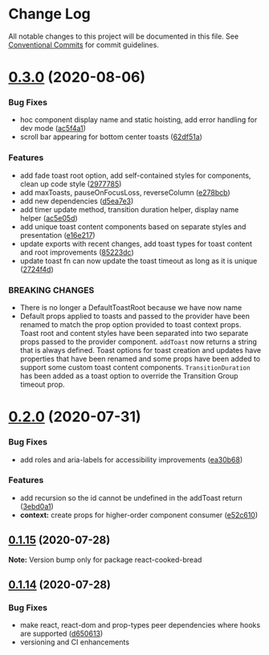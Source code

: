# Change Log

All notable changes to this project will be documented in this file.
See [Conventional Commits](https://conventionalcommits.org) for commit guidelines.

# [0.3.0](https://github.com/brettinternet/react-cooked-bread/compare/react-cooked-bread@0.2.0...react-cooked-bread@0.3.0) (2020-08-06)


### Bug Fixes

* hoc component display name and static hoisting, add error handling for dev mode ([ac5f4a1](https://github.com/brettinternet/react-cooked-bread/commit/ac5f4a18d7b1c2fe96317d636d665285a91ca78e))
* scroll bar appearing for bottom center toasts ([62df51a](https://github.com/brettinternet/react-cooked-bread/commit/62df51a0d0ff3992b630bcc383d4efc529c652c5))


### Features

* add fade toast root option, add self-contained styles for components, clean up code style ([2977785](https://github.com/brettinternet/react-cooked-bread/commit/2977785e1ba0fdfe35c140709862a89027f70701))
* add maxToasts, pauseOnFocusLoss, reverseColumn ([e278bcb](https://github.com/brettinternet/react-cooked-bread/commit/e278bcb6a1bf36aeb010f938a7c0e3849859cb18))
* add new dependencies ([d5ea7e3](https://github.com/brettinternet/react-cooked-bread/commit/d5ea7e3f1a3ca4d84186568372d42261b9f04b32))
* add timer update method, transition duration helper, display name helper ([ac5e05d](https://github.com/brettinternet/react-cooked-bread/commit/ac5e05dab5821494fe957877f68272e2507d7c6f))
* add unique toast content components based on separate styles and presentation ([e16e217](https://github.com/brettinternet/react-cooked-bread/commit/e16e2171f6ced27df70ce6a843b42126c8dca113))
* update exports with recent changes, add toast types for toast content and root improvements ([85223dc](https://github.com/brettinternet/react-cooked-bread/commit/85223dcb1f61e12686db62b4fcb9036081fd6394))
* update toast fn can now update the toast timeout as long as it is unique ([2724f4d](https://github.com/brettinternet/react-cooked-bread/commit/2724f4dad9e4f4a9e1a7d2c7acc9eb585f3e7e46))


### BREAKING CHANGES

* There is no longer a DefaultToastRoot because we have now name
* Default props applied to toasts and passed to the provider have been renamed to
match the prop option provided to toast context props. Toast root and content styles have been
separated into two separate props passed to the provider component. `addToast` now returns a string
that is always defined. Toast options for toast creation and updates have properties that have been
renamed and some props have been added to support some custom toast content components.
`TransitionDuration` has been added as a toast option to override the Transition Group timeout prop.





# [0.2.0](https://github.com/brettinternet/react-cooked-bread/compare/react-cooked-bread@0.1.15...react-cooked-bread@0.2.0) (2020-07-31)

### Bug Fixes

- add roles and aria-labels for accessibility improvements ([ea30b68](https://github.com/brettinternet/react-cooked-bread/commit/ea30b68e833eeded8b74fd17217bfdfd41ef8bde))

### Features

- add recursion so the id cannot be undefined in the addToast return ([3ebd0a1](https://github.com/brettinternet/react-cooked-bread/commit/3ebd0a1ccaabc3316fe8969ae976310e8924a859))
- **context:** create props for higher-order component consumer ([e52c610](https://github.com/brettinternet/react-cooked-bread/commit/e52c61072647450c45cb80c824f34f77614adf4c))

## [0.1.15](https://github.com/brettinternet/react-cooked-bread/compare/react-cooked-bread@0.1.13...react-cooked-bread@0.1.15) (2020-07-28)

**Note:** Version bump only for package react-cooked-bread

## [0.1.14](https://github.com/brettinternet/react-cooked-bread/compare/react-cooked-bread@0.1.13...react-cooked-bread@0.1.14) (2020-07-28)

### Bug Fixes

- make react, react-dom and prop-types peer dependencies where hooks are supported ([d650613](https://github.com/brettinternet/react-cooked-bread/commit/d650613138eff0dff7662ed262a7aa8bc0c6c10c))
- versioning and CI enhancements
